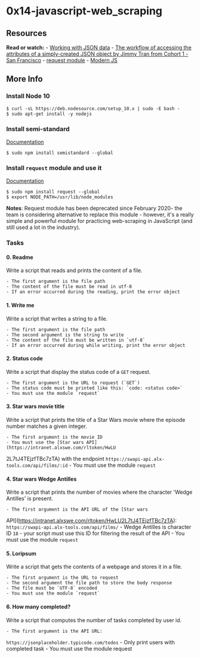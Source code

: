 # 0x14-javascript-web_scraping

## Resources

**Read or watch:**
    - [Working with JSON
data](https://intranet.alxswe.com/rltoken/ONv-sSv-FA87Mc5rMZmO6A)
    - [The workflow of accessing the attributes of a simply-created JSON
object by Jimmy Tran from Cohort 1 - San
Francisco](https://intranet.alxswe.com/rltoken/zm0h7FqpQCZZpPZqxxwLxA)
    - [request
module](https://intranet.alxswe.com/rltoken/goymbxGy-cTc5ZdKBTUcTQ)
    - [Modern JS](https://intranet.alxswe.com/rltoken/j2PStAUtVPdXKwrrFxpt0g)

## More Info

### Install Node 10

    $ curl -sL https://deb.nodesource.com/setup_10.x | sudo -E bash -
    $ sudo apt-get install -y nodejs


### Install semi-standard

[Documentation](https://intranet.alxswe.com/rltoken/GXh9DyGGivUB7pdq9Oqmzg)

    $ sudo npm install semistandard --global

### Install `request` module and use it

[Documentation](https://intranet.alxswe.com/rltoken/goymbxGy-cTc5ZdKBTUcTQ)

    $ sudo npm install request --global
    $ export NODE_PATH=/usr/lib/node_modules

**Notes**: Request module has been deprecated since February 2020- the team is considering alternative to replace this module - however, it's a really simple and powerful module for practicing web-scraping in JavaScript (and still used a lot in the industry).

### Tasks

#### 0. Readme

Write a script that reads and prints the content of a file.

    - The first argument is the file path
    - The content of the file must be read in utf-8
    - If an error occurred during the reading, print the error object

#### 1. Write me

Write a script that writes a string to a file.

    - The first argument is the file path
    - The second argument is the string to write
    - The content of the file must be written in `utf-8`
    - If an error occurred during while writing, print the error object

#### 2. Status code

Write a script that display the status code of a `GET` request.

    - The first argument is the URL to request (`GET`)
    - The status code must be printed like this: `code: <status code>`
    - You must use the module `request`

#### 3. Star wars movie title

Write a script that prints the title of a Star Wars movie where the episode number matches a given integer.

    - The first argument is the movie ID
    - You must use the [Star wars API](https://intranet.alxswe.com/rltoken/HwLU
2L7tJ4TEjzfTBc7zTA) with the endpoint
`https://swapi-api.alx-tools.com/api/films/:id`
    - You must use the module `request`

#### 4. Star wars Wedge Antilles

Write a script that prints the number of movies where the character 'Wedge Antilles' is present.

    - The first argument is the API URL of the [Star wars
API](https://intranet.alxswe.com/rltoken/HwLU2L7tJ4TEjzfTBc7zTA):
`https://swapi-api.alx-tools.com/api/films/`
    - Wedge Antilles is character ID `18` - your script must use this ID for filtering the result of the API
    - You must use the module `request`

#### 5. Loripsum

Write a script that gets the contents of a webpage and stores it in a file.

    - The first argument is the URL to request
    - The second argument the file path to store the body response
    - The file must be `UTF-8` encoded
    - You must use the module `request`

#### 6. How many completed?

Write a script that computes the number of tasks completed by user id.

    - The first argument is the API URL:
`https://jsonplaceholder.typicode.com/todos`
    - Only print users with completed task
    - You must use the module request

